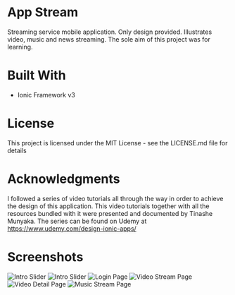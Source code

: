 # App Stream
Streaming service mobile application. Only design provided. Illustrates video, music and news streaming. The sole aim of this project was for learning.

# Built With
* Ionic Framework v3

# License
This project is licensed under the MIT License - see the LICENSE.md file for details

# Acknowledgments
I followed a series of video tutorials all through the way in order to achieve the design of this application. 
This video tutorials together with all the resources bundled with it were presented and documented by Tinashe Munyaka.
The series can be found on Udemy at https://www.udemy.com/design-ionic-apps/

# Screenshots
![Intro Slider](/screenshots/intro1.png)
![Intro Slider](/screenshots/intro2.png)
![Login Page](/screenshots/login.png)
![Video Stream Page](/screenshots/videos.png)
![Video Detail Page](/screenshots/videodetail.png)
![Music Stream Page](/screenshots/musics.png)
